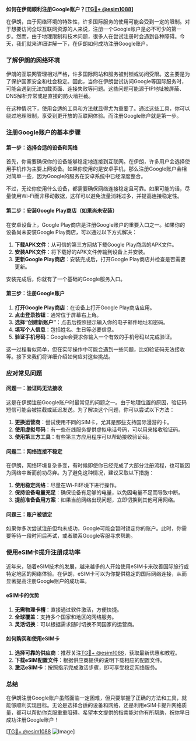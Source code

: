 **如何在伊朗顺利注册Google账户？[[TG💪+ @esim1088](https://t.me/s/esim1088)]**

在伊朗，由于网络环境的特殊性，许多国际服务的使用可能会受到一定的限制。对于想要访问全球互联网资源的人来说，注册一个Google账户是必不可少的第一步。然而，由于地理限制和技术问题，很多人在尝试注册时会遇到各种障碍。今天，我们就来详细讲解一下，在伊朗如何成功注册Google账户。

### 了解伊朗的网络环境

伊朗的互联网管理相对严格，许多国际网站和服务被封锁或访问受限。这主要是为了保护国家安全和社会稳定。因此，当你在伊朗尝试访问Google等国际服务时，可能会遇到无法加载页面、连接失败等问题。这些问题可能源于IP地址被屏蔽、DNS解析异常或是直接的防火墙拦截。

在这种情况下，使用合适的工具和方法就显得尤为重要了。通过这些工具，你可以绕过地理限制，享受到更开放的互联网体验。而注册Google账户就是第一步。

### 注册Google账户的基本步骤

#### 第一步：选择合适的设备和网络

首先，你需要确保你的设备能够稳定地连接到互联网。在伊朗，许多用户会选择使用手机作为主要上网设备。如果你使用的是安卓手机，那么注册Google账户会相对简单一些，因为Google的服务在安卓系统中已经深度整合。

不过，无论你使用什么设备，都需要确保网络连接稳定且可靠。如果可能的话，尽量使用Wi-Fi而非移动数据，这样可以避免流量消耗过多，并提高连接稳定性。

#### 第二步：安装Google Play商店（如果尚未安装）

在安卓设备上，Google Play商店是注册Google账户的重要入口之一。如果你的设备尚未安装Google Play商店，可以通过以下方式解决：

1. **下载APK文件**：从可信的第三方网站下载Google Play商店的APK文件。
2. **安装APK文件**：将下载好的APK文件传输到设备上并安装。
3. **更新Google Play商店**：安装完成后，打开Google Play商店并检查是否需要更新。

安装完成后，你就有了一个基础的Google服务入口。

#### 第三步：注册Google账户

1. **打开Google Play商店**：在设备上打开Google Play商店应用。
2. **点击登录按钮**：通常位于屏幕右上角。
3. **选择“创建新账户”**：点击后按照提示输入你的电子邮件地址和密码。
4. **填写个人信息**：包括姓名、生日等必要信息。
5. **验证手机号码**：Google会要求你输入一个有效的手机号码以完成验证。

这一过程看似简单，但在实际操作中可能会遇到一些问题，比如验证码无法接收等。接下来我们将详细介绍如何应对这些挑战。

### 应对常见问题

#### 问题一：验证码无法接收

这是在伊朗注册Google账户时最常见的问题之一。由于地理位置的原因，验证码短信可能会被拦截或延迟发送。为了解决这个问题，你可以尝试以下方法：

1. **更换运营商**：尝试使用不同的SIM卡，尤其是那些支持国际漫游的卡。
2. **使用虚拟号码**：有一些在线服务提供虚拟电话号码，可以用来接收验证码。
3. **使用第三方工具**：有些第三方应用程序可以帮助接收验证码。

#### 问题二：网络连接不稳定

在伊朗，网络环境复杂多变，有时候即使你已经完成了大部分注册流程，也可能因为网络中断而前功尽弃。为了避免这种情况，建议采取以下措施：

1. **使用稳定网络**：尽量在Wi-Fi环境下进行操作。
2. **保持设备电量充足**：确保设备有足够的电量，以免因电量不足而导致中断。
3. **提前准备备用方案**：如果当前网络出现问题，立即切换到其他可用网络。

#### 问题三：账户被锁定

如果你多次尝试注册但均未成功，Google可能会暂时锁定你的账户。此时，你需要等待一段时间后再试，或者联系Google客服寻求帮助。

### 使用eSIM卡提升注册成功率

近年来，随着eSIM技术的发展，越来越多的人开始使用eSIM卡来改善国际旅行或特定地区的网络体验。在伊朗，eSIM卡可以为你提供稳定的国际网络连接，从而显著提高注册Google账户的成功率。

#### eSIM卡的优势

1. **无需物理卡槽**：直接通过软件激活，方便快捷。
2. **全球覆盖**：支持多个国家和地区的网络服务。
3. **灵活切换**：可以根据需求随时切换不同国家的运营商。

#### 如何购买和使用eSIM卡

1. **选择可靠的供应商**：推荐关注[TG💪+ @esim1088](https://t.me/s/esim1088)，获取最新优惠和教程。
2. **下载eSIM配置文件**：根据供应商提供的说明下载相应的配置文件。
3. **激活eSIM卡**：按照指示完成激活步骤，即可享受稳定网络服务。

### 总结

在伊朗注册Google账户虽然面临一定困难，但只要掌握了正确的方法和工具，就能够顺利实现目标。无论是选择合适的设备和网络，还是利用eSIM卡提升网络质量，都可以帮助你克服重重阻碍。希望本文提供的指南能对你有所帮助，祝你早日成功注册Google账户！

[[TG💪+ @esim1088](https://t.me/s/esim1088) ![Image](https://i.postimg.cc/4NQfJmqS/Snipaste-2025-05-13-00-14-12.png)]
